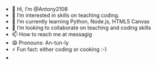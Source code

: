 - 👋 Hi, I’m @Antony2108
- 👀 I’m interested in skills on teaching coding.
- 🌱 I’m currently learning Python, Node.js, HTML5 Canvas
- 💞️ I’m looking to collaborate on teaching and coding skills
- 📫 How to reach me at messagig
- 😄 Pronouns: An-tun-ly
- ⚡ Fun fact: either coding or cooking :-)
- 
<!---
Antony2108/Antony2108 is a ✨ special ✨ repository because its `README.md` (this file) appears on your GitHub profile.
You can click the Preview link to take a look at your changes.
--->
